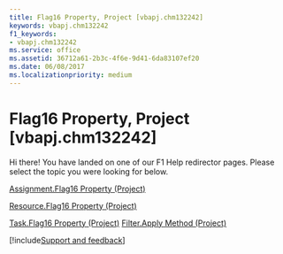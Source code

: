 ```yaml
---
title: Flag16 Property, Project [vbapj.chm132242]
keywords: vbapj.chm132242
f1_keywords:
- vbapj.chm132242
ms.service: office
ms.assetid: 36712a61-2b3c-4f6e-9d41-6da83107ef20
ms.date: 06/08/2017
ms.localizationpriority: medium
---
```



# Flag16 Property, Project [vbapj.chm132242]

Hi there! You have landed on one of our F1 Help redirector pages. Please select the topic you were looking for below.

[Assignment.Flag16 Property (Project)](https://msdn.microsoft.com/library/fc4034ce-15b2-42fa-a292-453f5b2abacd%28Office.15%29.aspx)

[Resource.Flag16 Property (Project)](https://msdn.microsoft.com/library/5fa75173-8038-35be-ef8d-3f96e5ba377f%28Office.15%29.aspx)

[Task.Flag16 Property (Project)](https://msdn.microsoft.com/library/67fe02a6-1aed-d589-c473-149d72e2a03c%28Office.15%29.aspx)
[Filter.Apply Method (Project)](https://msdn.microsoft.com/library/bc9a406c-d4ae-0fa5-a5b1-70bf3520fac4%28Office.15%29.aspx)

[!include[Support and feedback](~/includes/feedback-boilerplate.md)]